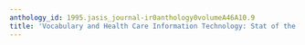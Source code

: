 ```yaml
---
anthology_id: 1995.jasis_journal-ir0anthology0volumeA46A10.9
title: 'Vocabulary and Health Care Information Technology: Stat of the Art'
---
```

